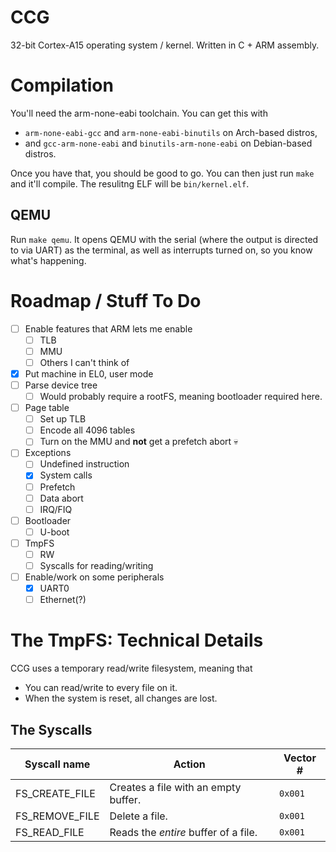 # CCG
32-bit Cortex-A15 operating system / kernel. Written in C + ARM assembly.

# Compilation
You'll need the arm-none-eabi toolchain. You can get this with
- `arm-none-eabi-gcc` and `arm-none-eabi-binutils` on Arch-based distros,
- and `gcc-arm-none-eabi` and `binutils-arm-none-eabi` on Debian-based 
distros.

Once you have that, you should be good to go. You can then just run `make`
and it'll compile. The resulitng ELF will be `bin/kernel.elf`.

## QEMU
Run `make qemu`. It opens QEMU with the serial (where the output is
directed to via UART) as the terminal, as well as interrupts turned on,
so you know what's happening.

# Roadmap / Stuff To Do
- [ ] Enable features that ARM lets me enable
  - [ ] TLB
  - [ ] MMU
  - [ ] Others I can't think of
- [X] Put machine in EL0, user mode
- [ ] Parse device tree
  - [ ] Would probably require a rootFS, meaning bootloader required
  here.
- [ ] Page table
  - [ ] Set up TLB
  - [ ] Encode all 4096 tables
  - [ ] Turn on the MMU and **not** get a prefetch abort :skull:
- [ ] Exceptions
  - [ ] Undefined instruction
  - [X] System calls
  - [ ] Prefetch
  - [ ] Data abort
  - [ ] IRQ/FIQ
- [ ] Bootloader
  - [ ] U-boot
- [ ] TmpFS
  - [ ] RW
  - [ ] Syscalls for reading/writing
- [ ] Enable/work on some peripherals
  - [X] UART0
  - [ ] Ethernet(?)

# The TmpFS: Technical Details
CCG uses a temporary read/write filesystem, meaning that
- You can read/write to every file on it.
- When the system is reset, all changes are lost.

## The Syscalls

|  Syscall name  |                Action                | Vector # | 
| -------------- | ------------------------------------ | -------- |
| FS_CREATE_FILE | Creates a file with an empty buffer. | `0x001`  |
| FS_REMOVE_FILE | Delete a file.                       | `0x001`  |
| FS_READ_FILE   | Reads the *entire* buffer of a file. | `0x001`  |